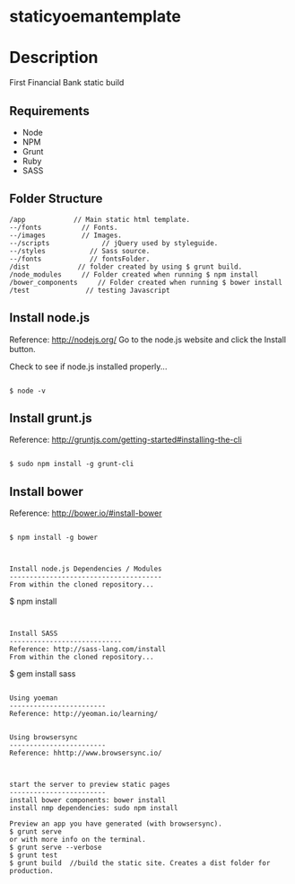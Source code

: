 # staticyoemantemplate
Description
===========
First Financial Bank static build



Requirements
------------
* Node
* NPM
* Grunt
* Ruby
* SASS

Folder Structure
----------------
```
/app            // Main static html template.
--/fonts          // Fonts.
--/images         // Images.
--/scripts             // jQuery used by styleguide.
--/styles           // Sass source.
--/fonts            // fontsFolder.
/dist            // folder created by using $ grunt build.
/node_modules     // Folder created when running $ npm install
/bower_components     // Folder created when running $ bower install
/test              // testing Javascript

```


Install node.js
---------------
Reference: http://nodejs.org/
Go to the node.js website and click the Install button.

Check to see if node.js installed properly...

```

$ node -v
```


Install grunt.js
----------------
Reference: http://gruntjs.com/getting-started#installing-the-cli

```

$ sudo npm install -g grunt-cli
```


Install bower
----------------
Reference: http://bower.io/#install-bower

```

$ npm install -g bower



Install node.js Dependencies / Modules
--------------------------------------
From within the cloned repository...

```
$ npm install
```


Install SASS
----------------------------
Reference: http://sass-lang.com/install
From within the cloned repository...

```
$ gem install sass
```

Using yoeman
------------------------
Reference: http://yeoman.io/learning/


Using browsersync
------------------------
Reference: hhttp://www.browsersync.io/



start the server to preview static pages
------------------------
install bower components: bower install
install nmp dependencies: sudo npm install

Preview an app you have generated (with browsersync).
$ grunt serve
or with more info on the terminal.
$ grunt serve --verbose 
$ grunt test
$ grunt build  //build the static site. Creates a dist folder for production.

```




